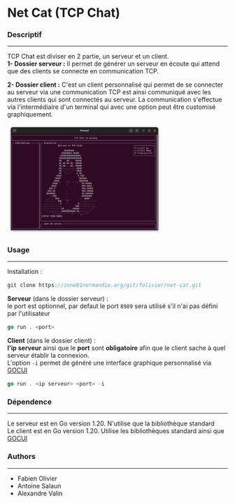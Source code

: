 # Net Cat (TCP Chat)

### Descriptif
_______
TCP Chat est diviser en 2 partie, un serveur et un client.<br>
__1- Dossier serveur :__
Il permet de générer un serveur en écoute qui attend que des clients se connecte en communication TCP.

__2- Dossier client :__
C'est un client personnalisé qui permet de se connecter au serveur via une communication TCP est ainsi communiqué avec les autres clients qui sont connectés au serveur. La communication s'effectue via l'intermédiaire d'un terminal qui avec une option peut être customisé graphiquement.

<img src="./terminal_client.png" alt="Screen interface client" width="70%"/>


### Usage
______
Installation :<br>
```go
git clone https://zone01normandie.org/git/folivier/net-cat.git
```

__Serveur__ (dans le dossier serveur) :<br>
le port est optionnel, par defaut le port `8989` sera utilisé s'il n'ai pas défini par l'utilisateur
```go
go run . <port>
```

__Client__ (dans le dossier client) :<br>
**l'ip serveur** ainsi que le **port** sont **obligatoire** afin que le client sache à quel serveur établir la connexion.<br>
L'option `-i` permet de généré une interface graphique personnalisé via [GOCUI](https://github.com/jroimartin/gocui)
```go
go run . <ip serveur> <port> -i
```

### Dépendence
_______
Le serveur est en Go version 1.20. N'utilise que la bibliothèque standard<br>
Le client est en Go version 1.20. Utilise les bibliothèques standard ainsi que [GOCUI](https://github.com/jroimartin/gocui)

### Authors
_______
+ Fabien Olivier
+ Antoine Salaun
+ Alexandre Valin
